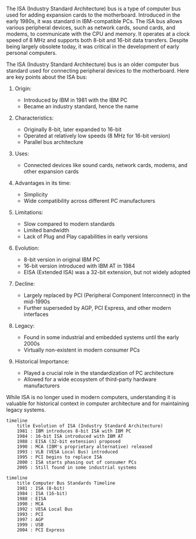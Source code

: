 The ISA (Industry Standard Architecture) bus is a type of computer bus used for adding expansion cards to the motherboard. Introduced in the early 1980s, it was standard in IBM-compatible PCs. The ISA bus allows various peripheral devices, such as network cards, sound cards, and modems, to communicate with the CPU and memory. It operates at a clock speed of 8 MHz and supports both 8-bit and 16-bit data transfers. Despite being largely obsolete today, it was critical in the development of early personal computers.

The ISA (Industry Standard Architecture) bus is an older computer bus standard used for connecting peripheral devices to the motherboard. Here are key points about the ISA bus:

1. Origin:
   - Introduced by IBM in 1981 with the IBM PC
   - Became an industry standard, hence the name

2. Characteristics:
   - Originally 8-bit, later expanded to 16-bit
   - Operated at relatively low speeds (8 MHz for 16-bit version)
   - Parallel bus architecture

3. Uses:
   - Connected devices like sound cards, network cards, modems, and other expansion cards

4. Advantages in its time:
   - Simplicity
   - Wide compatibility across different PC manufacturers

5. Limitations:
   - Slow compared to modern standards
   - Limited bandwidth
   - Lack of Plug and Play capabilities in early versions

6. Evolution:
   - 8-bit version in original IBM PC
   - 16-bit version introduced with IBM AT in 1984
   - EISA (Extended ISA) was a 32-bit extension, but not widely adopted

7. Decline:
   - Largely replaced by PCI (Peripheral Component Interconnect) in the mid-1990s
   - Further superseded by AGP, PCI Express, and other modern interfaces

8. Legacy:
   - Found in some industrial and embedded systems until the early 2000s
   - Virtually non-existent in modern consumer PCs

9. Historical Importance:
   - Played a crucial role in the standardization of PC architecture
   - Allowed for a wide ecosystem of third-party hardware manufacturers

While ISA is no longer used in modern computers, understanding it is valuable for historical context in computer architecture and for maintaining legacy systems.

```mermaid
timeline
    title Evolution of ISA (Industry Standard Architecture)
    1981 : IBM introduces 8-bit ISA with IBM PC
    1984 : 16-bit ISA introduced with IBM AT
    1988 : EISA (32-bit extension) proposed
    1990 : MCA (IBM's proprietary alternative) released
    1993 : VLB (VESA Local Bus) introduced
    1995 : PCI begins to replace ISA
    2000 : ISA starts phasing out of consumer PCs
    2005 : Still found in some industrial systems
```

```mermaid
timeline
    title Computer Bus Standards Timeline
    1981 : ISA (8-bit)
    1984 : ISA (16-bit)
    1988 : EISA
    1990 : MCA
    1992 : VESA Local Bus
    1993 : PCI
    1997 : AGP
    1999 : USB
    2004 : PCI Express
```